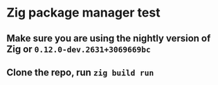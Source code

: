 # Zig package manager test

## Make sure you are using the nightly version of Zig or `0.12.0-dev.2631+3069669bc`
## Clone the repo, run `zig build run`